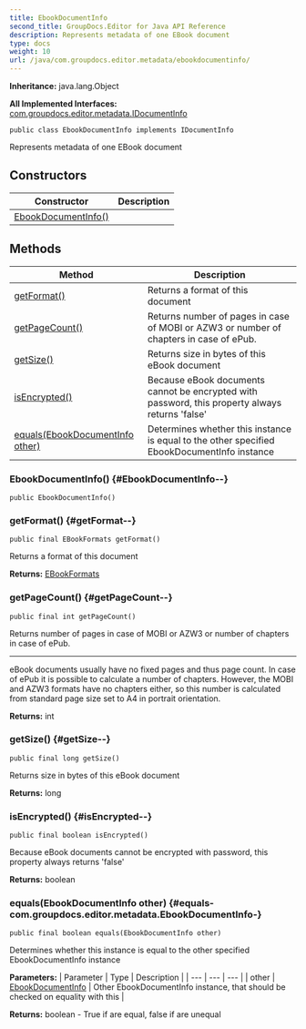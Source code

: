 ```yaml
---
title: EbookDocumentInfo
second_title: GroupDocs.Editor for Java API Reference
description: Represents metadata of one EBook document
type: docs
weight: 10
url: /java/com.groupdocs.editor.metadata/ebookdocumentinfo/
---
```

**Inheritance:**
java.lang.Object

**All Implemented Interfaces:**
[com.groupdocs.editor.metadata.IDocumentInfo](../../com.groupdocs.editor.metadata/idocumentinfo)
```
public class EbookDocumentInfo implements IDocumentInfo
```

Represents metadata of one EBook document
## Constructors

| Constructor | Description |
| --- | --- |
| [EbookDocumentInfo()](#EbookDocumentInfo--) |  |
## Methods

| Method | Description |
| --- | --- |
| [getFormat()](#getFormat--) | Returns a format of this document |
| [getPageCount()](#getPageCount--) | Returns number of pages in case of MOBI or AZW3 or number of chapters in case of ePub. |
| [getSize()](#getSize--) | Returns size in bytes of this eBook document |
| [isEncrypted()](#isEncrypted--) | Because eBook documents cannot be encrypted with password, this property always returns 'false' |
| [equals(EbookDocumentInfo other)](#equals-com.groupdocs.editor.metadata.EbookDocumentInfo-) | Determines whether this instance is equal to the other specified EbookDocumentInfo instance |
### EbookDocumentInfo() {#EbookDocumentInfo--}
```
public EbookDocumentInfo()
```


### getFormat() {#getFormat--}
```
public final EBookFormats getFormat()
```


Returns a format of this document

**Returns:**
[EBookFormats](../../com.groupdocs.editor.formats/ebookformats)
### getPageCount() {#getPageCount--}
```
public final int getPageCount()
```


Returns number of pages in case of MOBI or AZW3 or number of chapters in case of ePub.

--------------------

eBook documents usually have no fixed pages and thus page count. In case of ePub it is possible to calculate a number of chapters. However, the MOBI and AZW3 formats have no chapters either, so this number is calculated from standard page size set to A4 in portrait orientation.

**Returns:**
int
### getSize() {#getSize--}
```
public final long getSize()
```


Returns size in bytes of this eBook document

**Returns:**
long
### isEncrypted() {#isEncrypted--}
```
public final boolean isEncrypted()
```


Because eBook documents cannot be encrypted with password, this property always returns 'false'

**Returns:**
boolean
### equals(EbookDocumentInfo other) {#equals-com.groupdocs.editor.metadata.EbookDocumentInfo-}
```
public final boolean equals(EbookDocumentInfo other)
```


Determines whether this instance is equal to the other specified EbookDocumentInfo instance

**Parameters:**
| Parameter | Type | Description |
| --- | --- | --- |
| other | [EbookDocumentInfo](../../com.groupdocs.editor.metadata/ebookdocumentinfo) | Other EbookDocumentInfo instance, that should be checked on equality with this |

**Returns:**
boolean - True if are equal, false if are unequal
